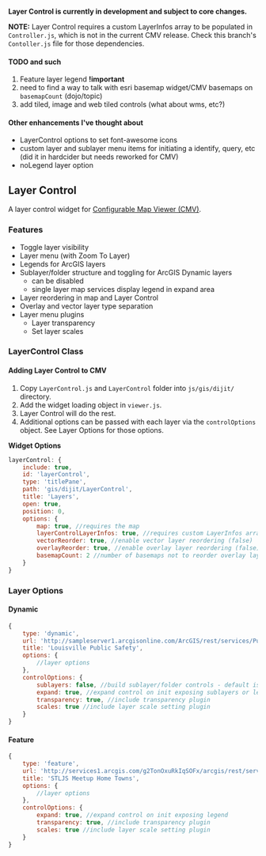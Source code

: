 **Layer Control is currently in development and subject to core changes.**

**NOTE:** Layer Control requires a custom LayerInfos array to be populated in `Controller.js`, which is not in the current CMV release. Check this branch's `Contoller.js` file for those dependencies.

#### TODO and such
1. Feature layer legend **!important**
2. need to find a way to talk with esri basemap widget/CMV basemaps on `basemapCount` (dojo/topic)
3. add tiled, image and web tiled controls (what about wms, etc?)

#### Other enhancements I've thought about
* LayerControl options to set font-awesome icons
* custom layer and sublayer menu items for initiating a identify, query, etc (did it in hardcider but needs reworked for CMV)
* noLegend layer option

## Layer Control
A layer control widget for [Configurable Map Viewer (CMV)](https://github.com/DavidSpriggs/ConfigurableViewerJSAPI).

### Features
* Toggle layer visibility
* Layer menu (with Zoom To Layer)
* Legends for ArcGIS layers
* Sublayer/folder structure and toggling for ArcGIS Dynamic layers
  * can be disabled
  * single layer map services display legend in expand area
* Layer reordering in map and Layer Control
* Overlay and vector layer type separation
* Layer menu plugins
  * Layer transparency
  * Set layer scales

### LayerControl Class
#### Adding Layer Control to CMV
1. Copy `LayerControl.js` and `LayerControl` folder into `js/gis/dijit/` directory.
2. Add the widget loading object in `viewer.js`.
3. Layer Control will do the rest.
4. Additional options can be passed with each layer via the `controlOptions` object. See Layer Options for those options.

**Widget Options**

``` javascript
layerControl: {
    include: true,
    id: 'layerControl',
    type: 'titlePane',
    path: 'gis/dijit/LayerControl',
    title: 'Layers',
    open: true,
    position: 0,
    options: {
        map: true, //requires the map
        layerControlLayerInfos: true, //requires custom LayerInfos array
        vectorReorder: true, //enable vector layer reordering (false)
        overlayReorder: true, //enable overlay layer reordering (false)
        basemapCount: 2 //number of basemaps not to reorder overlay layers below (0)
    }
}
```

### Layer Options
#### Dynamic
``` javascript
{
    type: 'dynamic',
    url: 'http://sampleserver1.arcgisonline.com/ArcGIS/rest/services/PublicSafety/PublicSafetyOperationalLayers/MapServer',
    title: 'Louisville Public Safety',
    options: {
        //layer options
    },
    controlOptions: {
        sublayers: false, //build sublayer/folder controls - default is true
        expand: true, //expand control on init exposing sublayers or legend
        transparency: true, //include transparency plugin
        scales: true //include layer scale setting plugin
    }
}
```

#### Feature
``` javascript
{
    type: 'feature',
    url: 'http://services1.arcgis.com/g2TonOxuRkIqSOFx/arcgis/rest/services/MeetUpHomeTowns/FeatureServer/0',
    title: 'STLJS Meetup Home Towns',
    options: {
        //layer options
    },
    controlOptions: {
        expand: true, //expand control on init exposing legend
        transparency: true, //include transparency plugin
        scales: true //include layer scale setting plugin
    }
}
```
